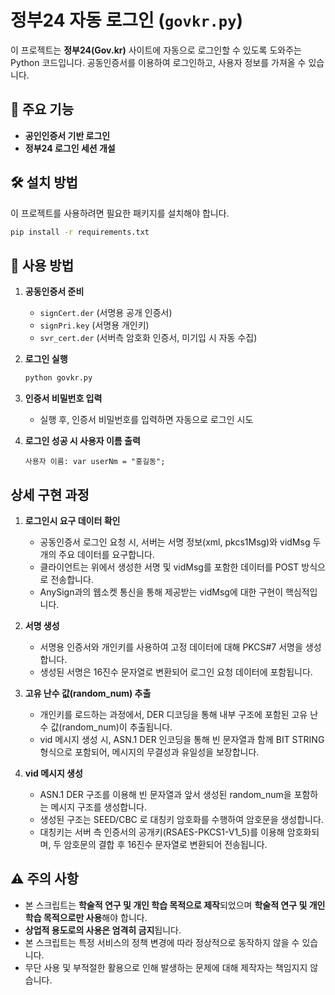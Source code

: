# 정부24 자동 로그인 (`govkr.py`)

이 프로젝트는 **정부24(Gov.kr)** 사이트에 자동으로 로그인할 수 있도록 도와주는 Python 코드입니다. 공동인증서를 이용하여 로그인하고, 사용자 정보를 가져올 수 있습니다.

## 📌 주요 기능

- **공인인증서 기반 로그인**
- **정부24 로그인 세션 개설**

## 🛠️ 설치 방법

이 프로젝트를 사용하려면 필요한 패키지를 설치해야 합니다.

```bash
pip install -r requirements.txt
```

## 🚀 사용 방법

1. **공동인증서 준비**

   - `signCert.der` (서명용 공개 인증서)
   - `signPri.key` (서명용 개인키)
   - `svr_cert.der` (서버측 암호화 인증서, 미기입 시 자동 수집)

2. **로그인 실행**

   ```bash
   python govkr.py
   ```

3. **인증서 비밀번호 입력**

   - 실행 후, 인증서 비밀번호를 입력하면 자동으로 로그인 시도

4. **로그인 성공 시 사용자 이름 출력**

   ```text
   사용자 이름: var userNm = "홍길동";
   ```

## 상세 구현 과정

1. **로그인시 요구 데이터 확인**
   - 공동인증서 로그인 요청 시, 서버는 서명 정보(xml, pkcs1Msg)와 vidMsg 두 개의 주요 데이터를 요구합니다.
   - 클라이언트는 위에서 생성한 서명 및 vidMsg를 포함한 데이터를 POST 방식으로 전송합니다.
   - AnySign과의 웹소켓 통신을 통해 제공받는 vidMsg에 대한 구현이 핵심적입니다.

1. **서명 생성**
   - 서명용 인증서와 개인키를 사용하여 고정 데이터에 대해 PKCS#7 서명을 생성합니다.
   - 생성된 서명은 16진수 문자열로 변환되어 로그인 요청 데이터에 포함됩니다.

2. **고유 난수 값(random_num) 추출**
   - 개인키를 로드하는 과정에서, DER 디코딩을 통해 내부 구조에 포함된 고유 난수 값(random_num)이 추출됩니다.
   - vid 메시지 생성 시, ASN.1 DER 인코딩을 통해 빈 문자열과 함께 BIT STRING 형식으로 포함되어, 메시지의 무결성과 유일성을 보장합니다.

3. **vid 메시지 생성**
   - ASN.1 DER 구조를 이용해 빈 문자열과 앞서 생성된 random_num을 포함하는 메시지 구조를 생성합니다.
   - 생성된 구조는 SEED/CBC 로 대칭키 암호화를 수행하여 암호문을 생성합니다.
   - 대칭키는 서버 측 인증서의 공개키(RSAES-PKCS1-V1_5)를 이용해 암호화되며, 두 암호문의 결합 후 16진수 문자열로 변환되어 전송됩니다.

## ⚠️ 주의 사항

- 본 스크립트는 **학술적 연구 및 개인 학습 목적으로 제작**되었으며 **학술적 연구 및 개인 학습 목적으로만 사용**해야 합니다.
- **상업적 용도로의 사용은 엄격히 금지**됩니다.  
- 본 스크립트는 특정 서비스의 정책 변경에 따라 정상적으로 동작하지 않을 수 있습니다.
- 무단 사용 및 부적절한 활용으로 인해 발생하는 문제에 대해 제작자는 책임지지 않습니다.